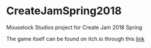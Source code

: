 # CreateJamSpring2018
Mouselock Studios project for Create Jam 2018 Spring

The game itself can be found on itch.io through this [link](https://mouselock-studio.itch.io/the-world-is-grey)
